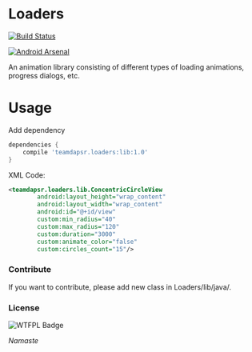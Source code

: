 # Loaders

[![Build Status](https://travis-ci.org/devkhan/Loaders.svg?branch=main)](https://travis-ci.org/devkhan/Loaders)

[![Android Arsenal](https://img.shields.io/badge/Android%20Arsenal-Loaders-blue.svg?style=flat)](http://android-arsenal.com/details/1/3130)

An animation library consisting of different types of loading animations, progress dialogs, etc.


# Usage

Add dependency 
```gradle
dependencies {
    compile 'teamdapsr.loaders:lib:1.0'
}
```

XML Code:

```xml
<teamdapsr.loaders.lib.ConcentricCircleView
		android:layout_height="wrap_content"
		android:layout_width="wrap_content"
		android:id="@+id/view"
		custom:min_radius="40"
		custom:max_radius="120"
		custom:duration="3000"
		custom:animate_color="false"
		custom:circles_count="15"/>
```

### Contribute

If you want to contribute, please add new class in Loaders/lib/java/.

### License

![WTFPL Badge](http://www.wtfpl.net/wp-content/uploads/2012/12/wtfpl-badge-4.png)

_Namaste_
